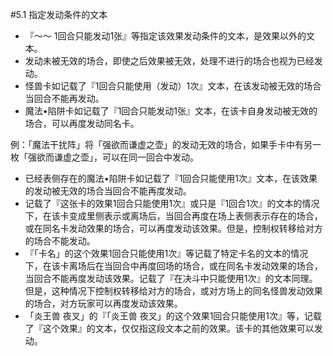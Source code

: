 #5.1        指定发动条件的文本
* 『～～ 1回合只能发动1张』等指定该效果发动条件的文本，是效果以外的文本。
* 发动未被无效的场合，即使之后效果被无效，处理不进行的场合也视为已经发动。
* 怪兽卡如记载了『1回合只能使用（发动）1次』文本，在该发动被无效的场合当回合不能再发动。
* 魔法•陷阱卡如记载了『1回合只能发动1张』文本，在该卡自身发动被无效的场合，可以再度发动同名卡。

例：「魔法干扰阵」将「强欲而谦虚之壶」的发动无效的场合，如果手卡中有另一枚「强欲而谦虚之壶」，可以在同一回合中发动。
* 已经表侧存在的魔法•陷阱卡如记载了『1回合只能使用1次』文本，在该效果的发动被无效的场合当回合不能再度发动。
* 记载了『这张卡的效果1回合只能使用1次』或只是『1回合1次』的文本的情况下，在该卡变成里侧表示或离场后，当回合再度在场上表侧表示存在的场合，或在同名卡发动效果的场合，可以再度发动该效果。但是，控制权转移给对方的场合不能发动。
* 『「卡名」的这个效果1回合只能使用1次』等记载了特定卡名的文本的情况下，在该卡离场后在当回合中再度回场的场合，或在同名卡发动效果的场合，当回合不能再度发动该效果。记载了『在决斗中只能使用1次』的文本同理。但是，这种情况下控制权转移给对方的场合，或对方场上的同名怪兽发动效果的场合，对方玩家可以再度发动该效果。
* 「炎王兽 夜叉」的『「炎王兽 夜叉」的这个效果1回合只能使用1次』等，记载了『这个效果』的文本，仅仅指这段文本之前的效果。该卡的其他效果可以发动。
